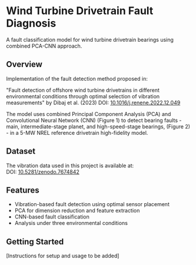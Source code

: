 # Wind Turbine Drivetrain Fault Diagnosis

A fault classification model for wind turbine drivetrain bearings using combined PCA-CNN approach.

## Overview

Implementation of the fault detection method proposed in:

"Fault detection of offshore wind turbine drivetrains in different environmental conditions through optimal selection of vibration measurements" by Dibaj et al. (2023)
DOI: [10.1016/j.renene.2022.12.049](https://doi.org/10.1016/j.renene.2022.12.049)

The model uses combined Principal Component Analysis (PCA) and Convolutional Neural Network (CNN) (Figure 1) to detect bearing faults - main, intermediate-stage planet, and high-speed-stage bearings, (Figure 2) - in a 5-MW NREL reference drivetrain high-fidelity model.

## Dataset

The vibration data used in this project is available at:  
DOI: [10.5281/zenodo.7674842](https://doi.org/10.5281/zenodo.7674842)

## Features

- Vibration-based fault detection using optimal sensor placement
- PCA for dimension reduction and feature extraction
- CNN-based fault classification
- Analysis under three environmental conditions

## Getting Started

[Instructions for setup and usage to be added]
